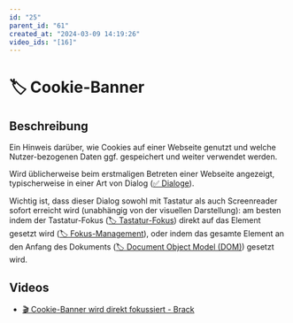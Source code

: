 ```yaml
---
id: "25"
parent_id: "61"
created_at: "2024-03-09 14:19:26"
video_ids: "[16]"
---
```


# 🏷️ Cookie-Banner

## Beschreibung

Ein Hinweis darüber, wie Cookies auf einer Webseite genutzt und welche Nutzer-bezogenen Daten ggf. gespeichert und weiter verwendet werden.

Wird üblicherweise beim erstmaligen Betreten einer Webseite angezeigt, typischerweise in einer Art von Dialog ([✅ Dialoge](/de/wcag/4.1.2a-erweiterte-steuerelemente-widgets/dialoge)).

Wichtig ist, dass dieser Dialog sowohl mit Tastatur als auch Screenreader sofort erreicht wird (unabhängig von der visuellen Darstellung): am besten indem der Tastatur-Fokus ([🏷️ Tastatur-Fokus](/de/tags/tastatur-fokus)) direkt auf das Element gesetzt wird ([🏷️ Fokus-Management](/de/tags/fokus-management)), oder indem das gesamte Element an den Anfang des Dokuments ([🏷️ Document Object Model (DOM)](/de/tags/document-object-model-dom)) gesetzt wird.

## Videos

- [🎬 Cookie-Banner wird direkt fokussiert - Brack](/de/videos/cookie-banner-wird-direkt-fokussiert-brack)
